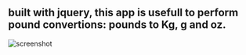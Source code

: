  ## built with jquery, this app is usefull to perform pound convertions: pounds to Kg, g and oz.
 
 ![screenshot](https://user-images.githubusercontent.com/39097773/42474553-2f89dab0-8385-11e8-9f09-449edff9d679.PNG)
